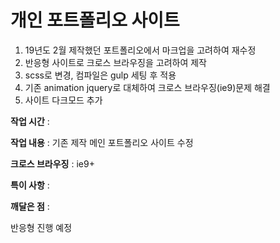 # 개인 포트폴리오 사이트
1. 19년도 2월 제작했던 포트폴리오에서 마크업을 고려하여 재수정
2. 반응형 사이트로 크로스 브라우징을 고려하여 제작
3. scss로 변경, 컴파일은 gulp 세팅 후 적용
4. 기존 animation jquery로 대체하여 크로스 브라우징(ie9)문제 해결
5. 사이트 다크모드 추가

**작업 시간** : 

**작업 내용** : 기존 제작 메인 포트폴리오 사이트 수정

**크로스 브라우징** : ie9+

**특이 사항** : 

**깨달은 점** :


반응형 진행 예정
